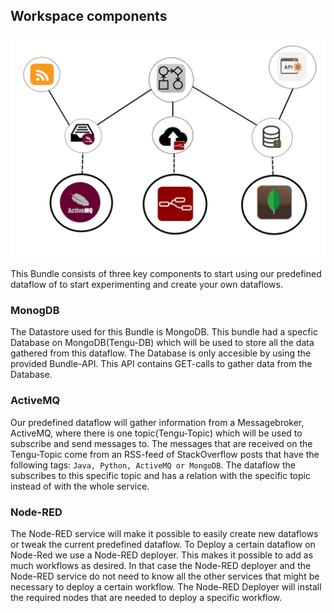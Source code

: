 ## Workspace components

![schema](https://github.com/tengu-team/bundle-node-red/blob/master/schema.png?raw=true)

This Bundle consists of three key components to start using our predefined dataflow of to start experimenting and create your own dataflows.

### MonogDB
The Datastore used for this Bundle is MongoDB. This bundle had a specfic Database on MongoDB(Tengu-DB) which will be used to store all the data gathered from this dataflow. The Database is only accesible by using the provided Bundle-API. This API contains GET-calls to gather data from the Database.

### ActiveMQ
Our predefined dataflow will gather information from a Messagebroker, ActiveMQ, where there is one topic(Tengu-Topic) which will be used to subscribe and send messages to. The messages that are received on the Tengu-Topic come from an RSS-feed of StackOverflow posts that have the following tags: `Java, Python, ActiveMQ or MongoDB`. The dataflow the subscribes to this specific topic and has a relation with the specific topic instead of with the whole service.


### Node-RED
The Node-RED service will make it possible to easily create new dataflows or tweak the current predefined dataflow. To Deploy a certain dataflow on Node-Red we use a Node-RED deployer. This makes it possible to add as much workflows as desired. In that case the Node-RED deployer and the Node-RED service do not need to know all the other services that might be necessary to deploy a certain workflow. The Node-RED Deployer will install the required nodes that are needed to deploy a specific workflow.

